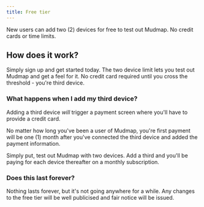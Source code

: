 ```yaml
---
title: Free tier
---
```


New users can add two (2) devices for free to test out Mudmap. No credit 
cards or time limits.

## How does it work?

Simply sign up and get started today. The two device limit lets you test 
out Mudmap and get a feel for it. No credit card required until you 
cross the threshold - you're third device.

### What happens when I add my third device?

Adding a third device *will* trigger a payment screen where you'll have to 
provide a credit card. 

No matter how long you've been a user of Mudmap, you're first payment will 
be one (1) month after you've connected the third device and added the 
payment information.

Simply put, test out Mudmap with two devices. Add a third and you'll be 
paying for each device thereafter on a monthly subscription.

### Does this last forever?

Nothing lasts forever, but it's not going anywhere for a while. Any changes 
to the free tier will be well publicised and fair notice will be issued. 
